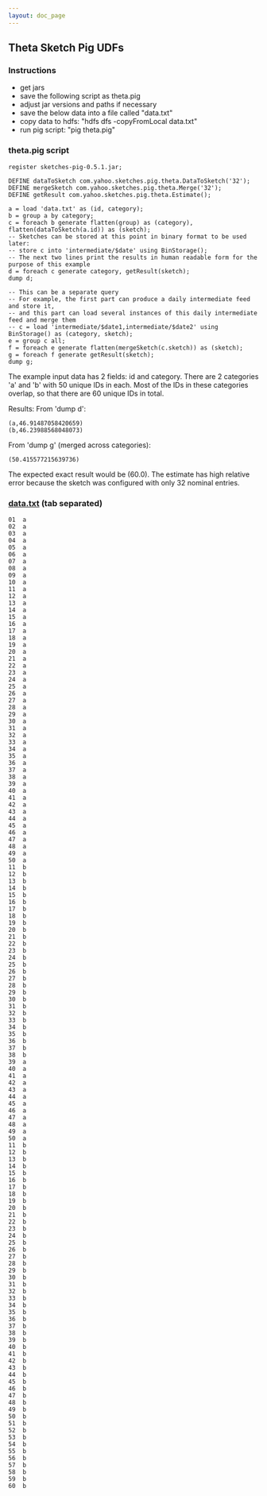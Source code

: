 ```yaml
---
layout: doc_page
---
```


## Theta Sketch Pig UDFs

### Instructions

* get jars
* save the following script as theta.pig
* adjust jar versions and paths if necessary
* save the below data into a file called "data.txt"
* copy data to hdfs: "hdfs dfs -copyFromLocal data.txt"
* run pig script: "pig theta.pig"

### theta.pig script

    register sketches-pig-0.5.1.jar;

    DEFINE dataToSketch com.yahoo.sketches.pig.theta.DataToSketch('32');
    DEFINE mergeSketch com.yahoo.sketches.pig.theta.Merge('32');
    DEFINE getResult com.yahoo.sketches.pig.theta.Estimate();

    a = load 'data.txt' as (id, category);
    b = group a by category;
    c = foreach b generate flatten(group) as (category), flatten(dataToSketch(a.id)) as (sketch);
    -- Sketches can be stored at this point in binary format to be used later:
    -- store c into 'intermediate/$date' using BinStorage();
    -- The next two lines print the results in human readable form for the purpose of this example
    d = foreach c generate category, getResult(sketch);
    dump d;

    -- This can be a separate query
    -- For example, the first part can produce a daily intermediate feed and store it,
    -- and this part can load several instances of this daily intermediate feed and merge them
    -- c = load 'intermediate/$date1,intermediate/$date2' using BinStorage() as (category, sketch);
    e = group c all;
    f = foreach e generate flatten(mergeSketch(c.sketch)) as (sketch);
    g = foreach f generate getResult(sketch);
    dump g;

The example input data has 2 fields: id and category.
There are 2 categories 'a' and 'b' with 50 unique IDs in each.
Most of the IDs in these categories overlap, so that there are 60 unique IDs in total.

Results:
From 'dump d':

    (a,46.91487058420659)
    (b,46.23988568048073)

From 'dump g' (merged across categories):

    (50.415577215639736)

The expected exact result would be (60.0). The estimate has high relative error because the sketch was configured with only 32 nominal entries.

### [data.txt](data.txt) (tab separated)
    01	a
    02	a
    03	a
    04	a
    05	a
    06	a
    07	a
    08	a
    09	a
    10	a
    11	a
    12	a
    13	a
    14	a
    15	a
    16	a
    17	a
    18	a
    19	a
    20	a
    21	a
    22	a
    23	a
    24	a
    25	a
    26	a
    27	a
    28	a
    29	a
    30	a
    31	a
    32	a
    33	a
    34	a
    35	a
    36	a
    37	a
    38	a
    39	a
    40	a
    41	a
    42	a
    43	a
    44	a
    45	a
    46	a
    47	a
    48	a
    49	a
    50	a
    11	b
    12	b
    13	b
    14	b
    15	b
    16	b
    17	b
    18	b
    19	b
    20	b
    21	b
    22	b
    23	b
    24	b
    25	b
    26	b
    27	b
    28	b
    29	b
    30	b
    31	b
    32	b
    33	b
    34	b
    35	b
    36	b
    37	b
    38	b
    39	a
    40	a
    41	a
    42	a
    43	a
    44	a
    45	a
    46	a
    47	a
    48	a
    49	a
    50	a
    11	b
    12	b
    13	b
    14	b
    15	b
    16	b
    17	b
    18	b
    19	b
    20	b
    21	b
    22	b
    23	b
    24	b
    25	b
    26	b
    27	b
    28	b
    29	b
    30	b
    31	b
    32	b
    33	b
    34	b
    35	b
    36	b
    37	b
    38	b
    39	b
    40	b
    41	b
    42	b
    43	b
    44	b
    45	b
    46	b
    47	b
    48	b
    49	b
    50	b
    51	b
    52	b
    53	b
    54	b
    55	b
    56	b
    57	b
    58	b
    59	b
    60	b
